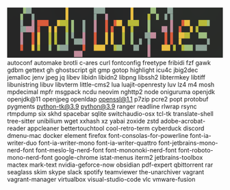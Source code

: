 ![alt text](https://github.com/andynameistaken/dotfiles/blob/master/image_dotfiles.png)
autoconf
automake
brotli
c-ares
curl
fontconfig
freetype
fribidi
fzf
gawk
gdbm
gettext
gh
ghostscript
git
gmp
gotop
highlight
icu4c
jbig2dec
jemalloc
jenv
jpeg
jq
libev
libidn
libidn2
libpng
libssh2
libtermkey
libtiff
libunistring
libuv
libvterm
little-cms2
lua
luajit-openresty
luv
lz4
m4
mosh
mpdecimal
mpfr
msgpack
ncdu
neovim
nghttp2
node
oniguruma
openjdk
openjdk@11
openjpeg
openldap
openssl@1.1
p7zip
pcre2
popt
protobuf
pygments
python-tk@3.9
python@3.9
ranger
readline
rlwrap
rsync
rtmpdump
six
skhd
spacebar
sqlite
switchaudio-osx
tcl-tk
translate-shell
tree-sitter
unibilium
wget
xxhash
xz
yabai
zoxide
zstd
adobe-acrobat-reader
appcleaner
bettertouchtool
cool-retro-term
cyberduck
discord
dmenu-mac
docker
element
firefox
font-consolas-for-powerline
font-ia-writer-duo
font-ia-writer-mono
font-ia-writer-quattro
font-jetbrains-mono-nerd-font
font-meslo-lg-nerd-font
font-mononoki-nerd-font
font-roboto-mono-nerd-font
google-chrome
istat-menus
iterm2
jetbrains-toolbox
mactex
mark-text
nvidia-geforce-now
obsidian
pdf-expert
qbittorrent
rar
seaglass
skim
skype
slack
spotify
teamviewer
the-unarchiver
vagrant
vagrant-manager
virtualbox
visual-studio-code
vlc
vmware-fusion
